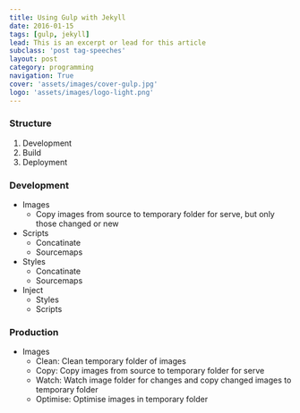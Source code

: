 ```yaml
---
title: Using Gulp with Jekyll
date: 2016-01-15
tags: [gulp, jekyll]
lead: This is an excerpt or lead for this article
subclass: 'post tag-speeches'
layout: post
category: programming
navigation: True
cover: 'assets/images/cover-gulp.jpg'
logo: 'assets/images/logo-light.png'
---
```


### Structure

1. Development
2. Build
3. Deployment

### Development

* Images
  - Copy images from source to temporary folder for serve, but only those changed or new
* Scripts
  - Concatinate
  - Sourcemaps
* Styles
  - Concatinate
  - Sourcemaps
* Inject
  - Styles
  - Scripts


### Production

* Images
  - Clean: Clean temporary folder of images
  - Copy: Copy images from source to temporary folder for serve
  - Watch: Watch image folder for changes and copy changed images to temporary folder
  - Optimise: Optimise images in temporary folder
